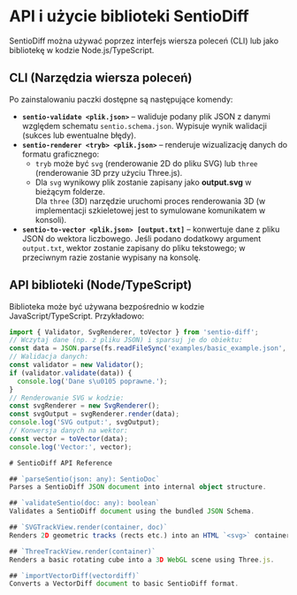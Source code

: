 # API i użycie biblioteki SentioDiff

SentioDiff można używać poprzez interfejs wiersza poleceń (CLI) lub jako bibliotekę w kodzie Node.js/TypeScript.

## CLI (Narzędzia wiersza poleceń)
Po zainstalowaniu paczki dostępne są następujące komendy:
- **`sentio-validate <plik.json>`** – waliduje podany plik JSON z danymi względem schematu `sentio.schema.json`. Wypisuje wynik walidacji (sukces lub ewentualne błędy).
- **`sentio-renderer <tryb> <plik.json>`** – renderuje wizualizację danych do formatu graficznego:
  - `tryb` może być `svg` (renderowanie 2D do pliku SVG) lub `three` (renderowanie 3D przy użyciu Three.js).
  - Dla `svg` wynikowy plik zostanie zapisany jako **output.svg** w bieżącym folderze.  
    Dla `three` (3D) narzędzie uruchomi proces renderowania 3D (w implementacji szkieletowej jest to symulowane komunikatem w konsoli).
- **`sentio-to-vector <plik.json> [output.txt]`** – konwertuje dane z pliku JSON do wektora liczbowego. Jeśli podano dodatkowy argument `output.txt`, wektor zostanie zapisany do pliku tekstowego; w przeciwnym razie zostanie wypisany na konsolę.

## API biblioteki (Node/TypeScript)
Biblioteka może być używana bezpośrednio w kodzie JavaScript/TypeScript. Przykładowo:
```ts
import { Validator, SvgRenderer, toVector } from 'sentio-diff';
// Wczytaj dane (np. z pliku JSON) i sparsuj je do obiektu:
const data = JSON.parse(fs.readFileSync('examples/basic_example.json', 'utf-8'));
// Walidacja danych:
const validator = new Validator();
if (validator.validate(data)) {
  console.log('Dane s\u0105 poprawne.');
}
// Renderowanie SVG w kodzie:
const svgRenderer = new SvgRenderer();
const svgOutput = svgRenderer.render(data);
console.log('SVG output:', svgOutput);
// Konwersja danych na wektor:
const vector = toVector(data);
console.log('Vector:', vector);

# SentioDiff API Reference

## `parseSentio(json: any): SentioDoc`
Parses a SentioDiff JSON document into internal object structure.

## `validateSentio(doc: any): boolean`
Validates a SentioDiff document using the bundled JSON Schema.

## `SVGTrackView.render(container, doc)`
Renders 2D geometric tracks (rects etc.) into an HTML `<svg>` container.

## `ThreeTrackView.render(container)`
Renders a basic rotating cube into a 3D WebGL scene using Three.js.

## `importVectorDiff(vectordiff)`
Converts a VectorDiff document to basic SentioDiff format.

